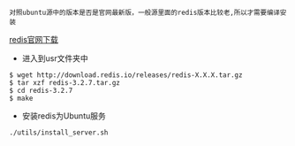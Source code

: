 `对照ubuntu源中的版本是否是官网最新版，一般源里面的redis版本比较老,所以才需要编译安装`

[redis官网下载](https://redis.io/download)

+ 进入到usr文件夹中
```
$ wget http://download.redis.io/releases/redis-X.X.X.tar.gz
$ tar xzf redis-3.2.7.tar.gz
$ cd redis-3.2.7
$ make
```
+ 安装redis为Ubuntu服务
```
./utils/install_server.sh
```



